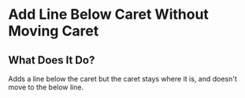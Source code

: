 # Add Line Below Caret Without Moving Caret

## What Does It Do?

Adds a line below the caret but the caret stays where it is, and doesn't move to the below line.
